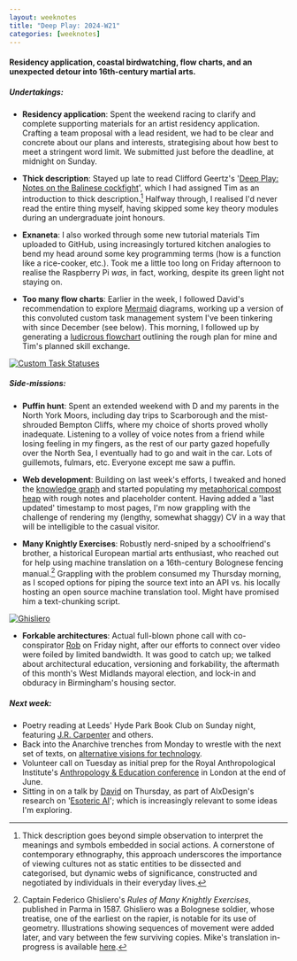 ```yaml
---
layout: weeknotes  
title: "Deep Play: 2024-W21"
categories: [weeknotes]
---
```


#### Residency application, coastal birdwatching, flow charts, and an unexpected detour into 16th-century martial arts.

##### **Undertakings**:

- **Residency application**: Spent the weekend racing to clarify and complete supporting materials for an artist residency application. Crafting a team proposal with a lead resident, we had to be clear and concrete about our plans and interests, strategising about how best to meet a stringent word limit. We submitted just before the deadline, at midnight on Sunday.

- **Thick description**: Stayed up late to read Clifford Geertz's '[Deep Play: Notes on the Balinese cockfight](https://www.jstor.org/stable/20028014)', which I had assigned Tim as an introduction to thick description.[^1] Halfway through, I realised I'd never read the entire thing myself, having skipped some key theory modules during an undergraduate joint honours.

- **Exnaneta**: I also worked through some new tutorial materials Tim uploaded to GitHub,   using increasingly tortured kitchen analogies to bend my head around some key programming terms (how is a function like a rice-cooker, etc.). Took me a little too long on Friday afternoon to realise the Raspberry Pi _was_, in fact, working, despite its green light not staying on.

- **Too many flow charts**: Earlier in the week, I followed David's recommendation to explore [Mermaid](https://mermaid.js.org/) diagrams, working up a version of this convoluted custom task management system I've been tinkering with since December (see below). This morning, I followed up by generating a [ludicrous flowchart](https://github.com/timcowlishaw/enxaneta/blob/main/documentation/diagrams/overview.md) outlining the rough plan for mine and Tim's planned skill exchange.

<a href="https://files.justinpickard.net/images/log/2024/05/Custom-task-statuses.svg"><img class="img-padded" src="https://files.justinpickard.net/images/log/2024/05/Custom-task-statuses.svg" alt="Custom Task Statuses"></a>  

##### **Side-missions**:

- **Puffin hunt**: Spent an extended weekend with D and my parents in the North York Moors, including day trips to Scarborough and the mist-shrouded Bempton Cliffs, where my choice of shorts proved wholly inadequate. Listening to a volley of voice notes from a friend while losing feeling in my fingers, as the rest of our party gazed hopefully over the North Sea, I eventually had to go and wait in the car. Lots of guillemots, fulmars, etc. Everyone except me saw a puffin.

- **Web development**: Building on last week's efforts, I tweaked and honed the [knowledge graph](https://justinpickard.net/compost/) and started populating my [metaphorical compost heap](https://justinpickard.net/compost/about/) with rough notes and placeholder content. Having added a 'last updated' timestamp to most pages, I'm now grappling with the challenge of rendering my (lengthy, somewhat shaggy) CV in a way that will be intelligible to the casual visitor.
  
- **Many Knightly Exercises**: Robustly nerd-sniped by a schoolfriend's brother, a historical European martial arts enthusiast, who reached out for help using machine translation on a 16th-century Bolognese fencing manual.[^2] Grappling with the problem consumed my Thursday morning, as I scoped options for piping the source text into an API vs. his locally hosting an open source machine translation tool. Might have promised him a text-chunking script.
  
<a href="https://files.justinpickard.net/images/log/2024/05/Ghisliero.jpg"><img class="img-padded" src="https://files.justinpickard.net/images/log/2024/05/Ghisliero.jpg" alt="Ghisliero"></a>

- **Forkable architectures**: Actual full-blown phone call with co-conspirator [Rob](https://no2self.net/) on Friday night, after our efforts to connect over video were foiled by limited bandwidth. It was good to catch up; we talked about architectural education, versioning and forkability, the aftermath of this month's West Midlands mayoral election, and lock-in and obduracy in Birmingham's housing sector.

##### **Next week**:

- Poetry reading at Leeds' Hyde Park Book Club on Sunday night, featuring [J.R. Carpenter](https://luckysoap.com/) and others.
- Back into the Anarchive trenches from Monday to wrestle with the next set of texts, on [alternative visions for technology](https://fo.am/silver-route/).
- Volunteer call on Tuesday as initial prep for the Royal Anthropological Institute's [Anthropology & Education conference](https://therai.org.uk/conferences/anthropology-and-education) in London at the end of June.
- Sitting in on a talk by [David](https://lu.ma/1qkmdsfp?tk=xE1raJ) on Thursday, as part of AIxDesign's research on '[Esoteric AI](https://nadiapiet.notion.site/Esoteric-AI-Public-6eca55b6ea3e4e20a3e3537ffc2a026c)'; which is increasingly relevant to some ideas I'm exploring.
  
[^1]: Thick description goes beyond simple observation to interpret the meanings and symbols embedded in social actions. A cornerstone of contemporary ethnography, this approach underscores the importance of viewing cultures not as static entities to be dissected and categorised, but dynamic webs of significance, constructed and negotiated by individuals in their everyday lives.

[^2]: Captain Federico Ghisliero's _Rules of Many Knightly Exercises_, published in Parma in 1587. Ghisliero was a Bolognese soldier, whose treatise, one of the earliest on the rapier, is notable for its use of geometry. Illustrations showing sequences of movement were added later, and vary between the few surviving copies. Mike's translation in-progress is available [here](https://msmallridge.wordpress.com/2023/08/03/ghisliero-translation/).